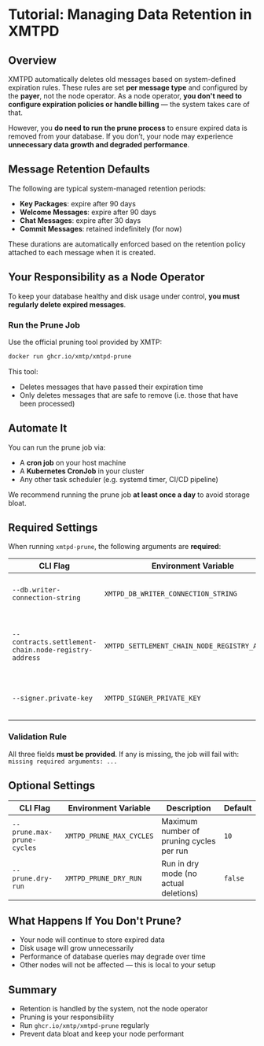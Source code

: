 # Tutorial: Managing Data Retention in XMTPD

## Overview

XMTPD automatically deletes old messages based on system-defined expiration rules. These rules are set **per message type** and configured by the **payer**, not the node operator. As a node operator, **you don't need to configure expiration policies or handle billing** — the system takes care of that.

However, you **do need to run the prune process** to ensure expired data is removed from your database. If you don’t, your node may experience **unnecessary data growth and degraded performance**.

## Message Retention Defaults

The following are typical system-managed retention periods:

- **Key Packages**: expire after 90 days
- **Welcome Messages**: expire after 90 days
- **Chat Messages**: expire after 30 days
- **Commit Messages**: retained indefinitely (for now)

These durations are automatically enforced based on the retention policy attached to each message when it is created.

## Your Responsibility as a Node Operator

To keep your database healthy and disk usage under control, **you must regularly delete expired messages**.

### Run the Prune Job

Use the official pruning tool provided by XMTP:

```bash
docker run ghcr.io/xmtp/xmtpd-prune
```

This tool:
- Deletes messages that have passed their expiration time
- Only deletes messages that are safe to remove (i.e. those that have been processed)

## Automate It
You can run the prune job via:
- A **cron job** on your host machine
- A **Kubernetes CronJob** in your cluster
- Any other task scheduler (e.g. systemd timer, CI/CD pipeline)

We recommend running the prune job **at least once a day** to avoid storage bloat.

## Required Settings

When running `xmtpd-prune`, the following arguments are **required**:

| CLI Flag                                               | Environment Variable                             | Description                                         |
|--------------------------------------------------------|--------------------------------------------------|-----------------------------------------------------|
| `--db.writer-connection-string`                        | `XMTPD_DB_WRITER_CONNECTION_STRING`              | Database writer connection string                   |
| `--contracts.settlement-chain.node-registry-address`   | `XMTPD_SETTLEMENT_CHAIN_NODE_REGISTRY_ADDRESS`   | Node registry contract address to determine DB name |
| `--signer.private-key`                                 | `XMTPD_SIGNER_PRIVATE_KEY`                       | Private key used to determine DB name          |

### Validation Rule

All three fields **must be provided**. If any is missing, the job will fail with:  
`missing required arguments: ...`

## Optional Settings

| CLI Flag                    | Environment Variable             | Description                                  | Default |
|-----------------------------|----------------------------------|----------------------------------------------|---------|
| `--prune.max-prune-cycles` | `XMTPD_PRUNE_MAX_CYCLES`         | Maximum number of pruning cycles per run     | `10`    |
| `--prune.dry-run`          | `XMTPD_PRUNE_DRY_RUN`            | Run in dry mode (no actual deletions)        | `false` |


## What Happens If You Don't Prune?
- Your node will continue to store expired data
- Disk usage will grow unnecessarily
- Performance of database queries may degrade over time
- Other nodes will not be affected — this is local to your setup

## Summary
- Retention is handled by the system, not the node operator
- Pruning is your responsibility
- Run `ghcr.io/xmtp/xmtpd-prune` regularly
- Prevent data bloat and keep your node performant